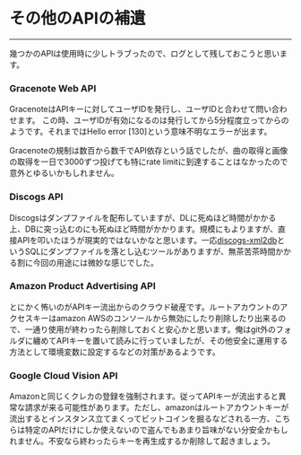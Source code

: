 # その他のAPIの補遺

---

幾つかのAPIは使用時に少しトラブったので、ログとして残しておこうと思います。

### Gracenote Web API
GracenoteはAPIキーに対してユーザIDを発行し、ユーザIDと合わせて問い合わせます。
この時、ユーザIDが有効になるのは発行してから5分程度立ってからのようです。それまではHello error [130]という意味不明なエラーが出ます。

Gracenoteの規制は数百から数千でAPI依存という話でしたが、曲の取得と画像の取得を一日で3000ずつ投げても特にrate limitに到達することはなかったので意外とゆるいかもしれません。

### Discogs API
Discogsはダンプファイルを配布していますが、DLに死ぬほど時間がかかる上、DBに突っ込むのにも死ぬほど時間がかかります。規模にもよりますが、直接APIを叩いたほうが現実的ではないかなと思います。一応[discogs-xml2db](https://github.com/philipmat/discogs-xml2db)というSQLにダンプファイルを落とし込むツールがありますが、無茶苦茶時間かかる割に今回の用途には微妙な感じでした。

### Amazon Product Advertising API
とにかく怖いのがAPIキー流出からのクラウド破産です。ルートアカウントのアクセスキーはamazon AWSのコンソールから無効にしたり削除したり出来るので、一通り使用が終わったら削除しておくと安心かと思います。俺はgit外のフォルダに纏めてAPIキーを置いて読みに行っていましたが、その他安全に運用する方法として環境変数に設定するなどの対策があるようです。

### Google Cloud Vision API
Amazonと同じくクレカの登録を強制されます。従ってAPIキーが流出すると異常な請求が来る可能性があります。ただし、amazonはルートアカウントキーが流出するとインスタンス立てまくってビットコインを掘るなどされる一方、こちらは特定のAPIだけにしか使えないので盗んでもあまり旨味がない分安全かもしれません。不安なら終わったらキーを再生成するか削除して起きましょう。
